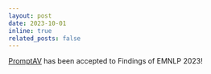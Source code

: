```yaml
---
layout: post
date: 2023-10-01
inline: true
related_posts: false
---
```


[PromptAV](https://aclanthology.org/2023.findings-emnlp.937/) has been accepted to Findings of EMNLP 2023!
